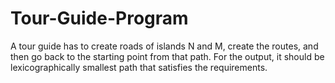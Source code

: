 # Tour-Guide-Program
A tour guide has to create roads of islands N and M, create the routes, and then go back to the starting point from that path. For the output, it should be lexicographically smallest path that satisfies the requirements.
